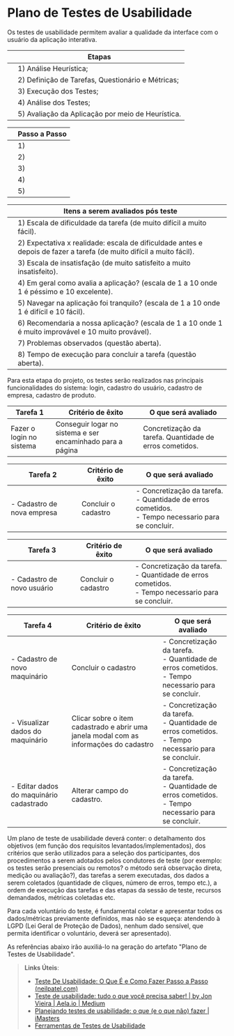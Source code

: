 # Plano de Testes de Usabilidade

Os testes de usabilidade permitem avaliar a qualidade da interface com o usuário da aplicação interativa.

|   | Etapas  |
|---|---------| 
|   | 1) Análise Heurística;  |
|   | 2) Definição de Tarefas, Questionário e Métricas;     |
|   | 3) Execução dos Testes;     |
|   | 4) Análise dos Testes;    |
|   | 5) Avaliação da Aplicação por meio de Heurística.     |

|   | Passo a Passo  |
|---|----------------| 
|   | 1)             |
|   | 2)      |
|   | 3)      |
|   | 4)      |
|   | 5)      |


|   | Itens a serem avaliados pós teste |
|---|---------| 
|   | 1) Escala de dificuldade da tarefa (de muito difícil a muito fácil).|
|   | 2) Expectativa x realidade: escala de dificuldade antes e depois de fazer a tarefa (de muito difícil a muito fácil).|
|   | 3) Escala de insatisfação (de muito satisfeito a muito insatisfeito).|
|   | 4) Em geral como avalia a aplicação? (escala de 1 a 10 onde 1 é péssimo e 10 excelente). |
|   | 5) Navegar na aplicação foi tranquilo? (escala de 1 a 10 onde 1 é difícil e 10 fácil).|
|   | 6) Recomendaria a nossa aplicação? (escala de 1 a 10 onde 1 é muito improvável e 10 muito provável).|
|   | 7) Problemas observados (questão aberta).|
|   | 8) Tempo de execução para concluir a tarefa (questão aberta).|

Para esta etapa do projeto, os testes serão realizados nas principais funcionalidades do sistema: login, cadastro do usuário, cadastro de empresa, cadastro de produto.

| Tarefa 1 | Critério de êxito | O que será avaliado |
|----------|-------------------|---------------------|
| Fazer o login no sistema |  Conseguir logar no sistema e ser encaminhado para a página  |  Concretização da tarefa. Quantidade de erros cometidos. |


| Tarefa 2 | Critério de êxito | O que será avaliado |
|----------|-------------------|---------------------|
| - Cadastro de nova empresa |  Concluir o cadastro | - Concretização da tarefa. <br> - Quantidade de erros cometidos.<br> - Tempo necessario para se concluir. |

| Tarefa 3 | Critério de êxito | O que será avaliado |
|----------|-------------------|---------------------|
| - Cadastro de novo usuário| Concluir o cadastro |  - Concretização da tarefa. <br> - Quantidade de erros cometidos.<br> - Tempo necessario para se concluir. |


| Tarefa 4 | Critério de êxito | O que será avaliado |
|----------|-------------------|---------------------|
| - Cadastro de novo maquinário| Concluir o cadastro|  - Concretização da tarefa. <br> - Quantidade de erros cometidos.<br> - Tempo necessario para se concluir. |
| - Visualizar dados do maquinário| Clicar sobre o item cadastrado e abrir uma janela modal com as informações do cadastro| - Concretização da tarefa. <br> - Quantidade de erros cometidos.<br> - Tempo necessario para se concluir.|   
| - Editar dados do maquinário cadastrado| Alterar campo do cadastro.  | - Concretização da tarefa. <br> - Quantidade de erros cometidos.<br> - Tempo necessario para se concluir.| 




Um plano de teste de usabilidade deverá conter: o detalhamento dos objetivos (em função dos requisitos levantados/implementados), dos critérios que serão utilizados para a seleção dos participantes, dos procedimentos a serem adotados pelos condutores de teste (por exemplo: os testes serão presenciais ou remotos? o método será observação direta, medição ou avaliação?), das tarefas a serem executadas, dos dados a serem coletados (quantidade de cliques, número de erros, tempo etc.), a ordem de execução das tarefas e das etapas da sessão de teste, recursos demandados, métricas coletadas etc.

Para cada voluntário do teste, é fundamental coletar e apresentar todos os dados/métricas previamente definidos, mas não se esqueça: atendendo à LGPD (Lei Geral de Proteção de Dados), nenhum dado sensível, que permita identificar o voluntário, deverá ser apresentado).

As referências abaixo irão auxiliá-lo na geração do artefato "Plano de Testes de Usabilidade".

> **Links Úteis**:
> - [Teste De Usabilidade: O Que É e Como Fazer Passo a Passo (neilpatel.com)](https://neilpatel.com/br/blog/teste-de-usabilidade/)
> - [Teste de usabilidade: tudo o que você precisa saber! | by Jon Vieira | Aela.io | Medium](https://medium.com/aela/teste-de-usabilidade-o-que-voc%C3%AA-precisa-saber-39a36343d9a6/)
> - [Planejando testes de usabilidade: o que (e o que não) fazer | iMasters](https://imasters.com.br/design-ux/planejando-testes-de-usabilidade-o-que-e-o-que-nao-fazer/)
> - [Ferramentas de Testes de Usabilidade](https://www.usability.gov/how-to-and-tools/resources/templates.html)
